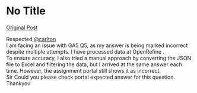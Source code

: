 # No Title

[Original Post](https://discourse.onlinedegree.iitm.ac.in/t/166576/31)

<p>Respected <a class="mention" href="/u/carlton">@carlton</a><br>
I am facing an issue with GA5 Q5, as my answer is being marked incorrect despite multiple attempts. I have processed data at OpenRefine .<br>
To ensure accuracy, I also tried a manual approach by converting the JSON file to Excel and filtering the data, but I arrived at the same answer each time. However, the assignment portal still shows it as incorrect.<br>
Sir Could you please check portal expected answer for this question.<br>
Thankyou</p>